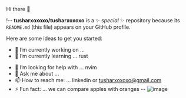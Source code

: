 Hi there 👋

!--
**tusharxoxoxo/tusharxoxoxo** is a ✨ _special_ ✨ repository because its `README.md` (this file) appears on your GitHub profile.

Here are some ideas to get you started:

- 🔭 I’m currently working on ...  
- 🌱 I’m currently learning ... rust
<!-- - 👯 I’m looking to collaborate on ... nahh nahhh not now -->
- 🤔 I’m looking for help with ... nvim
- 💬 Ask me about ...
- 📫 How to reach me: ... linkedin or tusharxoxoxo@gmail.com
- ⚡ Fun fact: ... we can compare apples with oranges
--
![image](https://user-images.githubusercontent.com/79051850/176373513-c434164a-1dd5-4d80-970f-ab01f7ff4b2d.png)
